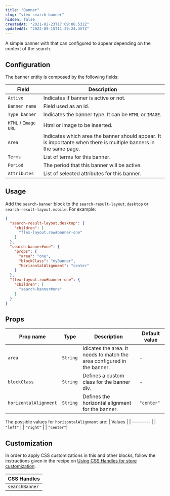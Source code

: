 ```yaml
---
title: "Banner"
slug: "vtex-search-banner"
hidden: false
createdAt: "2021-02-23T17:09:08.532Z"
updatedAt: "2022-09-15T11:39:24.357Z"
---
```

A simple banner with that can configured to appear depending on the context of the search.

## Configuration

The banner entity is composed by the following fields:

| Field                | Description                                                                                                      |
| -------------------- | ---------------------------------------------------------------------------------------------------------------- |
| `Active`             | Indicates if banner is active or not.                                                                            |
| `Banner name`        | Field used as an id.                                                                                             |
| `Type banner`        | Indicates the banner type. It can be `HTML` or `IMAGE`.                                                          |
| `HTML` / `Image URL` | Html or image to be inserted.                                                                                    |
| `Area`               | Indicates which area the banner should appear. It is importante when there is multiple banners in the same page. |
| `Terms`              | List of terms for this banner.                                                                                   |
| `Period`             | The period that this banner will be active.                                                                      |
| `Attributes`         | List of selected attributes for this banner.                                                                     |

## Usage

Add the `search-banner` block to the `search-result-layout.desktop` or `search-result-layout.mobile`. For example:

```json
{
  "search-result-layout.desktop": {
    "children": [
      "flex-layout.row#banner-one"
    ]
  },
  "search-banner#one": {
    "props": {
      "area": "one",
      "blockClass": "myBanner",
      "horizontalAlignment": "center"
    }
  },
  "flex-layout.row#banner-one": {
    "children": [
      "search-banner#one"
    ]
  }
}
```

## Props

| Prop name             | Type     | Description                                                             | Default value |
| --------------------- | -------- | ----------------------------------------------------------------------- | ------------- |
| `area`                | `String` | Idicates the area. It needs to match the area configured in the banner. | -             |
| `blockClass`          | `String` | Defines a custom class for the banner div.                              | -             |
| `horizontalAlignment` | `String` | Defines the horizontal alignment for the banner.                        | `"center"`    |

The possible values for `horizontalAlignment` are:
| Values |
| --------- |
| `"left"` |
| `"right"` |
| `"center"`|

## Customization

In order to apply CSS customizations in this and other blocks, follow the instructions given in the recipe on [Using CSS Handles for store customization](https://vtex.io/docs/recipes/style/using-css-handles-for-store-customization).

| CSS Handles    |
| -------------- |
| `searchBanner` |